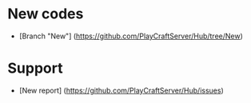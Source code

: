 New codes
===
- [Branch "New"] (https://github.com/PlayCraftServer/Hub/tree/New)


Support
===
- [New report] (https://github.com/PlayCraftServer/Hub/issues)
